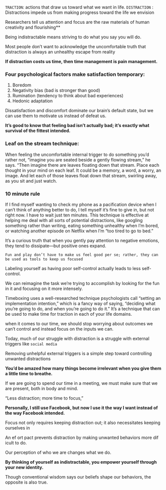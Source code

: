 `TRACTION`: actions that draw us toward what we want in life.
`DISTRACTION` : Distractions impede us from making progress toward the life we envision

Researchers tell us
attention and focus are the raw materials of human creativity and
flourishing\*\*

Being indistractable means striving to do what
you say you will do.

Most people don’t want to acknowledge the uncomfortable truth that
distraction is always an unhealthy escape from reality

**If distraction costs us time, then time
management is pain management.**

### Four psychological factors make satisfaction temporary:

1. Boredom
2. Negativity bias (bad is stronger than good)
3. Rumination (tendency to think about bad experiences)
4. Hedonic adaptation

Dissatisfaction and discomfort dominate our
brain’s default state, but we can use them to
motivate us instead of defeat us.

**It’s good to know that feeling bad isn’t actually
bad; it’s exactly what survival of the fittest
intended.**

### Leaf on the stream technique:

When feeling the uncomfortable internal trigger to do something
you’d rather not, “imagine you are seated beside a gently flowing
stream,” he says. “Then imagine there are leaves floating down that
stream. Place each thought in your mind on each leaf. It could be a
memory, a word, a worry, an image. And let each of those leaves float
down that stream, swirling away, as you sit and just watch.

### 10 minute rule

If I find myself wanting to check
my phone as a pacification device when I can’t think of anything better
to do, I tell myself it’s fine to give in, but not right now. I have to wait
just ten minutes. This technique is effective at helping me deal with all
sorts of potential distractions, like googling something rather than
writing, eating something unhealthy when I’m bored, or watching
another episode on Netflix when I’m “too tired to go to bed.”

It’s a curious truth
that when you gently pay attention to negative emotions, they tend to
dissipate—but positive ones expand.

`Fun and play don’t have to make us feel good per
se; rather, they can be used as tools to keep us
focused`

Labeling yourself as having poor self-control actually leads to less self-control.

We can reimagine the task we’re
trying to accomplish by looking for the fun in it and focusing on it more
intensely.

Timeboxing uses a well-researched technique
psychologists call “setting an implementation intention,” which is a
fancy way of saying, “deciding what you’re going to do, and when
you’re going to do it.” It’s a technique that can be used to make time for
traction in each of your life domains.

when it comes to our time, we
should stop worrying about outcomes we can’t control and instead focus
on the inputs we can.

Today, much of our struggle with distraction is a
struggle with external triggers like `social media`

Removing unhelpful external triggers is a simple step toward
controlling unwanted distractions

**You’d be amazed how many things become
irrelevant when you give them a little time to
breathe.**

If we are going to spend our time in a meeting, we
must make sure that we are present, both in body
and mind.

“Less distraction; more time to focus,”

**Personally, I still use Facebook, but now I use it the way I want
instead of the way Facebook intended.**

Focus not only requires keeping distraction out; it also necessitates keeping ourselves in

An ef ort pact prevents distraction by making
unwanted behaviors more dif icult to do.

Our perception of who we are changes what we
do.

**By thinking of yourself as indistractable,
you empower yourself through your new identity.**

Though conventional wisdom says our beliefs
shape our behaviors, the opposite is also true.
